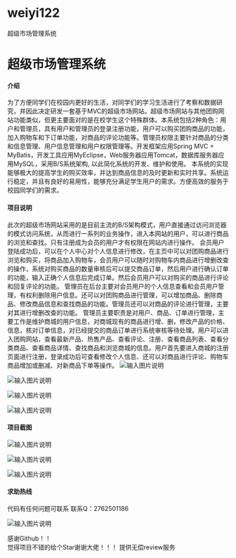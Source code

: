 # weiyi122
超级市场管理系统

# 超级市场管理系统

#### 介绍
为了方便同学们在校园内更好的生活，对同学们的学习生活进行了考察和数据研究，并因此决定研发一套基于MVC的超级市场网站。超级市场网站与其他团购网站功能类似，但更主要面对的是在校学生这个特殊群体。本系统包括2种角色：用户和管理员，具有用户和管理员的登录注册功能，用户可以购买团购商品的功能，加入购物车和下订单功能，对商品的评论功能等。管理员权限主要针对商品的分类和信息管理、用户信息管理和用户权限管理等。开发框架应用Spring MVC + MyBatis，开发工具应用MyEclipse，Web服务器应用Tomcat，数据库服务器应用MySQL，采用B/S系统架构, 以此简化系统的开发、维护和使用。
本系统的实现能够极大的提高学生的购买效率，并达到商品信息的及时更新和实时共享。系统运行稳定，并且有良好的易用性，能够充分满足学生用户的需求。方便高效的服务于校园同学们的需求。







#### 项目说明
此次的超级市场网站采用的是目前主流的B/S架构模式，用户直接通过访问浏览器的模式访问系统，从而进行一系列的业务操作，进入本网站的用户，可以进行商品的浏览和查找。只有注册成为会员的用户才有权限在网站内进行操作。
会员用户登陆成功后，可以在个人中心对个人信息进行修改，在主页中可以对团购商品进行浏览和购买，将商品加入购物车，会员用户可以随时对购物车内商品进行增删改查的操作，系统对购买商品的数量审核后可以提交商品订单，然后用户进行确认订单的功能，输入正确个人信息后完成订单。然后会员用户可以对购买的商品进行评论和回复评论的功能。
管理员在后台主要对会员用户的个人信息查看和会员用户管理，有权利删除用户信息。还可以对团购商品进行管理，可以增加商品、删除商品、修改商品信息和查找商品的功能。管理员还可以对商品的评论进行管理，主要对其进行增删改查的功能。
管理员主要职责是对用户、商品、订单进行管理，主要工作是维护商城的用户信息，对商城现有的商品进行增、删，修改产品的价格、信息，核对订单信息，对已经提交的商品订单进行系统审核等待处理。用户可以进入团购网站，查看最新产品、热售产品、查看评论、注册、查看商品列表、查看分类商品、查看商品详情、查找商品和浏览商城的信息。用户首先要进入商城的注册页面进行注册，登录成功后可查看修改个人信息、还可以对商品进行评论、购物车商品增加或删减、对新商品下单等操作。
![输入图片说明](https://images.gitee.com/uploads/images/2021/0127/000821_1d0256cb_8621543.png "屏幕截图.png")

![输入图片说明](https://images.gitee.com/uploads/images/2021/0127/000827_3472d3f7_8621543.png "屏幕截图.png")

![输入图片说明](https://images.gitee.com/uploads/images/2021/0127/000841_fb4095e5_8621543.png "屏幕截图.png")

![输入图片说明](https://images.gitee.com/uploads/images/2021/0127/000852_98b2252e_8621543.png "屏幕截图.png")









#### 项目截图

![输入图片说明](https://images.gitee.com/uploads/images/2021/0127/000903_546d3bfa_8621543.png "屏幕截图.png")

![输入图片说明](https://images.gitee.com/uploads/images/2021/0127/000909_24ef7542_8621543.png "屏幕截图.png")

![输入图片说明](https://images.gitee.com/uploads/images/2021/0127/000916_291af587_8621543.png "屏幕截图.png")






#### 求助热线


代码有任何问题可联系
联系Q：2762501186

                            
![输入图片说明](https://images.gitee.com/uploads/images/2020/1119/003728_cd598bb9_4865385.jpeg "微信.jpg")           

感谢Github！！  
觉得项目不错的给个Star谢谢大佬！！！
提供无偿review服务
